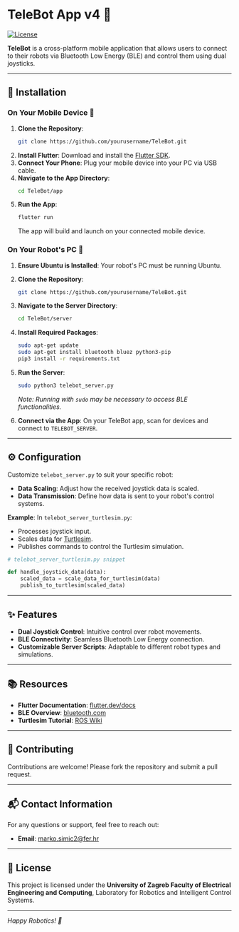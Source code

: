 # TeleBot App v4 🚀

[![License](https://img.shields.io/badge/license-University%20of%20Zagreb-blue.svg)](#)

**TeleBot** is a cross-platform mobile application that allows users to connect to their robots via Bluetooth Low Energy (BLE) and control them using dual joysticks.

---

## 📲 Installation

### On Your Mobile Device 📱

1. **Clone the Repository**:
   ```bash
   git clone https://github.com/yourusername/TeleBot.git
   ```
2. **Install Flutter**: Download and install the [Flutter SDK](https://flutter.dev/docs/get-started/install).
3. **Connect Your Phone**: Plug your mobile device into your PC via USB cable.
4. **Navigate to the App Directory**:
   ```bash
   cd TeleBot/app
   ```
5. **Run the App**:
   ```bash
   flutter run
   ```
   The app will build and launch on your connected mobile device.

### On Your Robot's PC 🤖

1. **Ensure Ubuntu is Installed**: Your robot's PC must be running Ubuntu.
2. **Clone the Repository**:
   ```bash
   git clone https://github.com/yourusername/TeleBot.git
   ```
3. **Navigate to the Server Directory**:
   ```bash
   cd TeleBot/server
   ```
4. **Install Required Packages**:
   ```bash
   sudo apt-get update
   sudo apt-get install bluetooth bluez python3-pip
   pip3 install -r requirements.txt
   ```
5. **Run the Server**:
   ```bash
   sudo python3 telebot_server.py
   ```
   *Note: Running with `sudo` may be necessary to access BLE functionalities.*

6. **Connect via the App**: On your TeleBot app, scan for devices and connect to `TELEBOT_SERVER`.

---

## ⚙️ Configuration

Customize `telebot_server.py` to suit your specific robot:

- **Data Scaling**: Adjust how the received joystick data is scaled.
- **Data Transmission**: Define how data is sent to your robot's control systems.

**Example**: In `telebot_server_turtlesim.py`:

- Processes joystick input.
- Scales data for [Turtlesim](http://wiki.ros.org/turtlesim).
- Publishes commands to control the Turtlesim simulation.

```python
# telebot_server_turtlesim.py snippet

def handle_joystick_data(data):
    scaled_data = scale_data_for_turtlesim(data)
    publish_to_turtlesim(scaled_data)
```

---

## ✨ Features

- **Dual Joystick Control**: Intuitive control over robot movements.
- **BLE Connectivity**: Seamless Bluetooth Low Energy connection.
- **Customizable Server Scripts**: Adaptable to different robot types and simulations.

---

## 📚 Resources

- **Flutter Documentation**: [flutter.dev/docs](https://flutter.dev/docs)
- **BLE Overview**: [bluetooth.com](https://www.bluetooth.com/bluetooth-technology/radio-versions/)
- **Turtlesim Tutorial**: [ROS Wiki](http://wiki.ros.org/turtlesim)

---

## 🤝 Contributing

Contributions are welcome! Please fork the repository and submit a pull request.

---

## 📬 Contact Information

For any questions or support, feel free to reach out:

- **Email**: [marko.simic2@fer.hr](mailto:marko.simic2@fer.hr)

---

## 📄 License

This project is licensed under the **University of Zagreb Faculty of Electrical Engineering and Computing**, Laboratory for Robotics and Intelligent Control Systems.

---

*Happy Robotics! 🤖*
